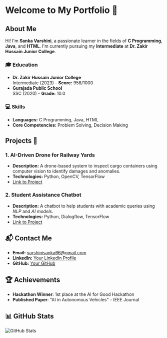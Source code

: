 # Welcome to My Portfolio 👋

## About Me

Hi! I'm **Sanka Varshini**, a passionate learner in the fields of **C Programming**, **Java**, and **HTML**. I'm currently pursuing my **Intermediate** at **Dr. Zakir Hussain Junior College**.

### 🎓 Education
- **Dr. Zakir Hussain Junior College**  
  Intermediate (2023) - **Score:** 958/1000
- **Gurajada Public School**  
  SSC (2020) - **Grade:** 10.0

### 💻 Skills
- **Languages:** C Programming, Java, HTML
- **Core Competencies:** Problem Solving, Decision Making

## Projects 🚀

### 1. **AI-Driven Drone for Railway Yards**
   - **Description:** A drone-based system to inspect cargo containers using computer vision to identify damages and anomalies.
   - **Technologies:** Python, OpenCV, TensorFlow
   - [Link to Project](https://github.com/Mahitha123/AI-Drone-Project)

### 2. **Student Assistance Chatbot**
   - **Description:** A chatbot to help students with academic queries using *NLP* and *AI models*.
   - **Technologies:** Python, Dialogflow, TensorFlow
   - [Link to Project](https://github.com/Mahitha123/Student-Chatbot)

## 📬 Contact Me

- **Email:** varshinisanka66@gmail.com
- **LinkedIn:** [Your LinkedIn Profile](https://www.linkedin.com/in/your-profile)
- **GitHub:** [Your GitHub](https://github.com/Mahitha123)

## 🏆 Achievements
- **Hackathon Winner**: 1st place at the AI for Good Hackathon
- **Published Paper**: "AI in Autonomous Vehicles" - IEEE Journal

## 📊 GitHub Stats
![GitHub Stats](https://github-readme-stats.vercel.app/api?username=Mahitha123&show_icons=true&theme=tokyonight)
